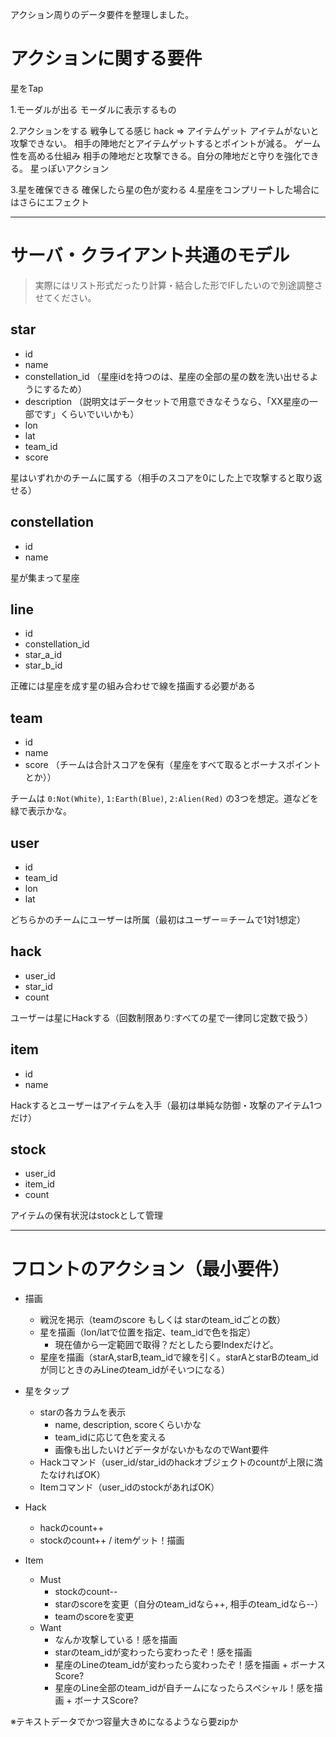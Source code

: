 アクション周りのデータ要件を整理しました。


# アクションに関する要件

星をTap

1.モーダルが出る
モーダルに表示するもの

2.アクションをする
戦争してる感じ
hack => アイテムゲット
アイテムがないと攻撃できない。
相手の陣地だとアイテムゲットするとポイントが減る。
ゲーム性を高める仕組み
相手の陣地だと攻撃できる。自分の陣地だと守りを強化できる。
星っぽいアクション

3.星を確保できる
確保したら星の色が変わる
4.星座をコンプリートした場合にはさらにエフェクト

---

# サーバ・クライアント共通のモデル

> 実際にはリスト形式だったり計算・結合した形でIFしたいので別途調整させてください。


## star

- id
- name
- constellation_id （星座idを持つのは、星座の全部の星の数を洗い出せるようにするため）
- description （説明文はデータセットで用意できなそうなら、「XX星座の一部です」くらいでいいかも）
- lon
- lat
- team_id
- score

星はいずれかのチームに属する（相手のスコアを0にした上で攻撃すると取り返せる）

## constellation

- id
- name

星が集まって星座


## line

- id
- constellation_id
- star_a_id
- star_b_id

正確には星座を成す星の組み合わせで線を描画する必要がある


## team

- id
- name
- score （チームは合計スコアを保有（星座をすべて取るとボーナスポイントとか））

チームは `0:Not(White)`, `1:Earth(Blue)`, `2:Alien(Red)` の3つを想定。道などを緑で表示かな。


## user

- id
- team_id
- lon
- lat

どちらかのチームにユーザーは所属（最初はユーザー＝チームで1対1想定）

## hack
- user_id
- star_id
- count

ユーザーは星にHackする（回数制限あり:すべての星で一律同じ定数で扱う）


## item

- id
- name

Hackするとユーザーはアイテムを入手（最初は単純な防御・攻撃のアイテム1つだけ）


## stock

- user_id
- item_id
- count

アイテムの保有状況はstockとして管理

---

# フロントのアクション（最小要件）

- 描画
  - 戦況を掲示（teamのscore もしくは starのteam_idごとの数）
  - 星を描画（lon/latで位置を指定、team_idで色を指定）
    - 現在値から一定範囲で取得？だとしたら要Indexだけど。
  - 星座を描画（starA,starB,team_idで線を引く。starAとstarBのteam_idが同じときのみLineのteam_idがそいつになる）

- 星をタップ
  - starの各カラムを表示
    - name, description, scoreくらいかな
    - team_idに応じて色を変える
    - 画像も出したいけどデータがないかもなのでWant要件
  - Hackコマンド（user_id/star_idのhackオブジェクトのcountが上限に満たなければOK）
  - Itemコマンド（user_idのstockがあればOK）

- Hack
  - hackのcount++
  - stockのcount++ / itemゲット！描画

- Item
  - Must
    - stockのcount--
     - starのscoreを変更（自分のteam_idなら++, 相手のteam_idなら--）
    - teamのscoreを変更
  - Want
    - なんか攻撃している！感を描画
    - starのteam_idが変わったら変わったぞ！感を描画
    - 星座のLineのteam_idが変わったら変わったぞ！感を描画 + ボーナスScore?
    - 星座のLine全部のteam_idが自チームになったらスペシャル！感を描画 + ボーナスScore?
 
※テキストデータでかつ容量大きめになるようなら要zipか

